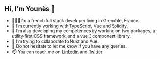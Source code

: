
## Hi, I'm Younès 👋

- 👨🏾‍💻I'm a french full stack developer living in Grenoble, France.
- 🌱 I’m currently working with TypeScript, Vue and Solidity.
- 🔭 I’m also developing my competences by working on two packages, a utility-first CSS framework, and a vue 3 component library.
- 👯 I’m trying to collaborate to Nuxt and Vue.
- 💬 Do not hesitate to let me know if you have any queries.
- 📫 You can reach me on [Linkedin](https://www.linkedin.com/in/younes-manjal/) and [Twitter](https://twitter.com/younesmjl)
